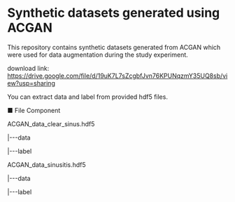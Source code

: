 # Synthetic datasets generated using ACGAN 

This repository contains synthetic datasets generated from ACGAN which were used for data augmentation during the study experiment. 

download link: https://drive.google.com/file/d/19uK7L7sZcgbfJvn76KPUNqzmY35UQ8sb/view?usp=sharing

You can extract data and label from provided hdf5 files.

■ File Component

ACGAN_data_clear_sinus.hdf5

|---data

|---label


ACGAN_data_sinusitis.hdf5

|---data

|---label



